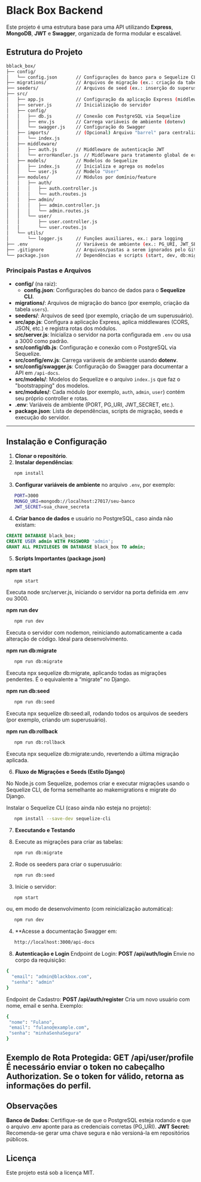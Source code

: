 # Black Box Backend

Este projeto é uma estrutura base para uma API utilizando **Express**, **MongoDB**, **JWT** e **Swagger**, organizada de forma modular e escalável.

## Estrutura do Projeto
```bash
bblack_box/
├── config/
│   └── config.json       // Configurações do banco para o Sequelize CLI
├── migrations/           // Arquivos de migração (ex.: criação da tabela "users")
├── seeders/              // Arquivos de seed (ex.: inserção do superusuário)
├── src/
│   ├── app.js            // Configuração da aplicação Express (middlewares, rotas, etc.)
│   ├── server.js         // Inicialização do servidor
│   ├── config/
│   │   ├── db.js         // Conexão com PostgreSQL via Sequelize
│   │   ├── env.js        // Carrega variáveis de ambiente (dotenv)
│   │   └── swagger.js    // Configuração do Swagger
│   ├── imports/          // (Opcional) Arquivo "barrel" para centralizar exports
│   │   └── index.js
│   ├── middleware/
│   │   ├── auth.js       // Middleware de autenticação JWT
│   │   └── errorHandler.js  // Middleware para tratamento global de erros
│   ├── models/           // Modelos do Sequelize
│   │   ├── index.js      // Inicializa e agrega os modelos
│   │   └── user.js       // Modelo "User"
│   ├── modules/          // Módulos por domínio/feature
│   │   ├── auth/
│   │   │   ├── auth.controller.js
│   │   │   └── auth.routes.js
│   │   ├── admin/
│   │   │   ├── admin.controller.js
│   │   │   └── admin.routes.js
│   │   └── user/
│   │       ├── user.controller.js
│   │       └── user.routes.js
│   └── utils/
│       └── logger.js     // Funções auxiliares, ex.: para logging
├── .env                  // Variáveis de ambiente (ex.: PG_URI, JWT_SECRET, PORT)
├── .gitignore            // Arquivos/pastas a serem ignorados pelo Git
└── package.json          // Dependências e scripts (start, dev, db:migrate, db:seed, etc.)
```

### Principais Pastas e Arquivos

- **config/** (na raiz):  
  - **config.json**: Configurações do banco de dados para o **Sequelize CLI**.
- **migrations/**: Arquivos de migração do banco (por exemplo, criação da tabela `users`).
- **seeders/**: Arquivos de seed (por exemplo, criação de um superusuário).
- **src/app.js**: Configura a aplicação Express, aplica middlewares (CORS, JSON, etc.) e registra rotas dos módulos.
- **src/server.js**: Inicializa o servidor na porta configurada em `.env` ou usa a 3000 como padrão.
- **src/config/db.js**: Configuração e conexão com o PostgreSQL via Sequelize.
- **src/config/env.js**: Carrega variáveis de ambiente usando **dotenv**.
- **src/config/swagger.js**: Configuração do Swagger para documentar a API em `/api-docs`.
- **src/models/**: Modelos do Sequelize e o arquivo `index.js` que faz o "bootstrapping" dos modelos.
- **src/modules/**: Cada módulo (por exemplo, `auth`, `admin`, `user`) contém seu próprio controller e rotas.
- **.env**: Variáveis de ambiente (PORT, PG_URI, JWT_SECRET, etc.).
- **package.json**: Lista de dependências, scripts de migração, seeds e execução do servidor.

---

## Instalação e Configuração

1. **Clonar o repositório**.
2. **Instalar dependências**:
```bash
   npm install
```
3. **Configurar variáveis de ambiente** no arquivo `.env`, por exemplo:
 ```bash
    PORT=3000
    MONGO_URI=mongodb://localhost:27017/seu-banco
    JWT_SECRET=sua_chave_secreta
```

4. **Criar banco de dados** e usuário no PostgreSQL, caso ainda não existam:
```sql
CREATE DATABASE black_box;
CREATE USER admin WITH PASSWORD 'admin';
GRANT ALL PRIVILEGES ON DATABASE black_box TO admin;
```

5. **Scripts Importantes (package.json)**

**npm start**
 ```bash
    npm start
```
Executa node src/server.js, iniciando o servidor na porta definida em .env ou 3000.

**npm run dev**
 ```bash
    npm run dev
```
Executa o servidor com nodemon, reiniciando automaticamente a cada alteração de código. Ideal para desenvolvimento.

**npm run db:migrate**
 ```bash
    npm run db:migrate
```
Executa npx sequelize db:migrate, aplicando todas as migrações pendentes. É o equivalente a “migrate” no Django.

**npm run db:seed**
 ```bash
    npm run db:seed
```
Executa npx sequelize db:seed:all, rodando todos os arquivos de seeders (por exemplo, criando um superusuário).

**npm run db:rollback**
 ```bash
    npm run db:rollback
```
Executa npx sequelize db:migrate:undo, revertendo a última migração aplicada.

6. **Fluxo de Migrações e Seeds (Estilo Django)**

No Node.js com Sequelize, podemos criar e executar migrações usando o Sequelize CLI, de forma semelhante ao makemigrations e migrate do Django.

Instalar o Sequelize CLI (caso ainda não esteja no projeto):

 ```bash
    npm install --save-dev sequelize-cli
```

7. **Executando e Testando**

1. Execute as migrações para criar as tabelas:
 ```bash
    npm run db:migrate
```

2. Rode os seeders para criar o superusuário:
 ```bash
    npm run db:seed
```

3. Inicie o servidor:
 ```bash
    npm start
```
ou, em modo de desenvolvimento (com reinicialização automática):
 ```bash
    npm run dev
```

4. **Acesse a documentação Swagger em:
 ```bash
    http://localhost:3000/api-docs
```

8. **Autenticação e Login**
Endpoint de Login: **POST /api/auth/login**
Envie no corpo da requisição:
 ```bash
{
   "email": "admin@blackbox.com",
   "senha": "admin"
}
```

Endpoint de Cadastro: **POST /api/auth/register**
Cria um novo usuário com nome, email e senha. Exemplo:
 ```bash
{
  "nome": "Fulano",
  "email": "fulano@example.com",
  "senha": "minhaSenhaSegura"
}
```
Exemplo de Rota Protegida: **GET /api/user/profile**
É necessário enviar o token no cabeçalho Authorization. Se o token for válido, retorna as informações do perfil.
---

## Observações
**Banco de Dados:** Certifique-se de que o PostgreSQL esteja rodando e que o arquivo .env aponte para as credenciais corretas (PG_URI).
**JWT Secret:** Recomenda-se gerar uma chave segura e não versioná-la em repositórios públicos.

## Licença
Este projeto está sob a licença MIT.